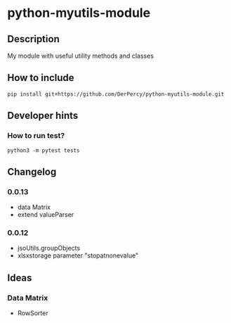 # python-myutils-module
## Description
My module with useful utility methods and classes

## How to include
```
pip install git+https://github.com/DerPercy/python-myutils-module.git
```

## Developer hints
### How to run test?
```
python3 -m pytest tests
```

## Changelog

### 0.0.13
* data Matrix
* extend valueParser

### 0.0.12
* jsoUtils.groupObjects
* xlsxstorage parameter "stopatnonevalue"

## Ideas
### Data Matrix
- RowSorter
